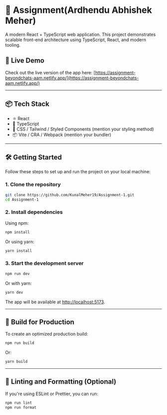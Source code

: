 # 🚀 Assignment(Ardhendu Abhishek Meher)

A modern React + TypeScript web application. This project demonstrates scalable front-end architecture using TypeScript, React, and modern tooling.

## 🔗 Live Demo

Check out the live version of the app here: [https://assignment-beyondchats-aam.netlify.app/](https://assignment-beyondchats-aam.netlify.app/)

---

## 📦 Tech Stack

- ⚛️ React
- 📘 TypeScript
- 🎨 CSS / Tailwind / Styled Components (mention your styling method)
- 📦 Vite / CRA / Webpack (mention your bundler)

---


## 🛠️ Getting Started

Follow these steps to set up and run the project on your local machine:

### 1. Clone the repository

```bash
git clone https://github.com/KunalMeher19/Assignment-1.git
cd Assignment-1
```

### 2. Install dependencies

Using npm:

```bash
npm install
```

Or using yarn:

```bash
yarn install
```

### 3. Start the development server

```bash
npm run dev
```

Or with yarn:

```bash
yarn dev
```

The app will be available at [http://localhost:5173](http://localhost:5173).

---

## 🧪 Build for Production

To create an optimized production build:

```bash
npm run build
```

Or:

```bash
yarn build
```

---

## 🦼️ Linting and Formatting (Optional)

If you're using ESLint or Prettier, you can run:

```bash
npm run lint
npm run format
```

